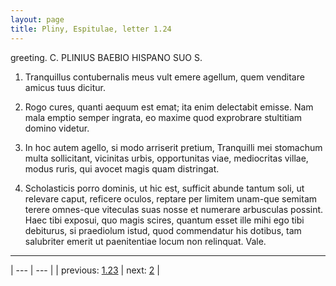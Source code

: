 ```yaml
---
layout: page
title: Pliny, Espitulae, letter 1.24
---
```


greeting. C. PLINIUS BAEBIO HISPANO SUO S.



1. Tranquillus contubernalis meus vult emere agellum, quem venditare amicus tuus dicitur.



2. Rogo cures, quanti aequum est emat; ita enim delectabit emisse. Nam mala emptio semper ingrata, eo maxime quod exprobrare stultitiam domino videtur.



3. In hoc autem agello, si modo arriserit pretium, Tranquilli mei stomachum multa sollicitant, vicinitas urbis, opportunitas viae, mediocritas villae, modus ruris, qui avocet magis quam distringat.



4. Scholasticis porro dominis, ut hic est, sufficit abunde tantum soli, ut relevare caput, reficere oculos, reptare per limitem unam-que semitam terere omnes-que viteculas suas nosse et numerare arbusculas possint. Haec tibi exposui, quo magis scires, quantum esset ille mihi ego tibi debiturus, si praediolum istud, quod commendatur his dotibus, tam salubriter emerit ut paenitentiae locum non relinquat. Vale.



---

| --- | --- |
| previous: [1.23](../1.23/) | next: [2](../2/) |